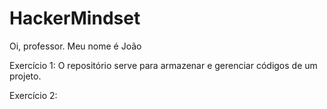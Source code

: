 # HackerMindset
Oi, professor. Meu nome é João

Exercício 1: O repositório serve para armazenar e gerenciar códigos de um projeto.

Exercício 2: 

